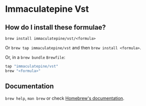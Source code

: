 # Immaculatepine Vst

## How do I install these formulae?

`brew install immaculatepine/vst/<formula>`

Or `brew tap immaculatepine/vst` and then `brew install <formula>`.

Or, in a `brew bundle` `Brewfile`:

```ruby
tap "immaculatepine/vst"
brew "<formula>"
```

## Documentation

`brew help`, `man brew` or check [Homebrew's documentation](https://docs.brew.sh).
